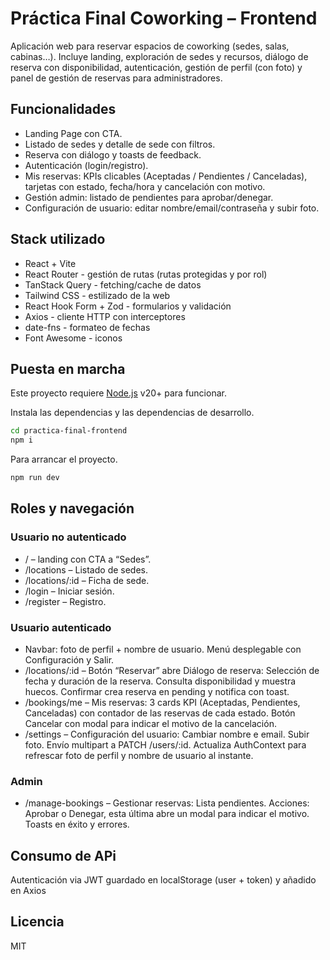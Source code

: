 # Práctica Final Coworking – Frontend

Aplicación web para reservar espacios de coworking (sedes, salas, cabinas…).
Incluye landing, exploración de sedes y recursos, diálogo de reserva con disponibilidad, autenticación, gestión de perfil (con foto) y panel de gestión de reservas para administradores.

## Funcionalidades

- Landing Page con CTA.
- Listado de sedes y detalle de sede con filtros.
- Reserva con diálogo y toasts de feedback.
- Autenticación (login/registro).
- Mis reservas: KPIs clicables (Aceptadas / Pendientes / Canceladas), tarjetas con estado, fecha/hora y cancelación con motivo.
- Gestión admin: listado de pendientes para aprobar/denegar.
- Configuración de usuario: editar nombre/email/contraseña y subir foto.

## Stack utilizado

- React + Vite
- React Router - gestión de rutas (rutas protegidas y por rol)
- TanStack Query - fetching/cache de datos
- Tailwind CSS - estilizado de la web
- React Hook Form + Zod - formularios y validación
- Axios - cliente HTTP con interceptores
- date-fns - formateo de fechas
- Font Awesome - iconos

## Puesta en marcha

Este proyecto requiere [Node.js](https://nodejs.org/) v20+ para funcionar.

Instala las dependencias y las dependencias de desarrollo.

```sh
cd practica-final-frontend
npm i
```

Para arrancar el proyecto.

```sh
npm run dev
```

## Roles y navegación

### Usuario no autenticado

- / – landing con CTA a “Sedes”.
- /locations – Listado de sedes.
- /locations/:id – Ficha de sede.
- /login – Iniciar sesión.
- /register – Registro.

### Usuario autenticado

- Navbar: foto de perfil + nombre de usuario. Menú desplegable con Configuración y Salir.
- /locations/:id – Botón “Reservar” abre Diálogo de reserva:
  Selección de fecha y duración de la reserva.
  Consulta disponibilidad y muestra huecos.
  Confirmar crea reserva en pending y notifica con toast.
- /bookings/me – Mis reservas:
  3 cards KPI (Aceptadas, Pendientes, Canceladas) con contador de las reservas de cada estado.
  Botón Cancelar con modal para indicar el motivo de la cancelación.
- /settings – Configuración del usuario:
  Cambiar nombre e email.
  Subir foto. Envío multipart a PATCH /users/:id.
  Actualiza AuthContext para refrescar foto de perfil y nombre de usuario al instante.

### Admin

- /manage-bookings – Gestionar reservas:
  Lista pendientes.
  Acciones: Aprobar o Denegar, esta última abre un modal para indicar el motivo.
  Toasts en éxito y errores.

## Consumo de APi

Autenticación via JWT guardado en localStorage (user + token) y añadido en Axios

## Licencia

MIT
